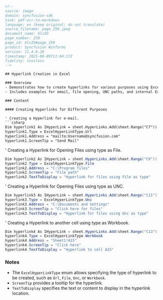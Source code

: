 ```html
<!-- 
source: image
domain: syncfusion-sdk
task: pdf-ocr-to-markdown
language: en (keep original; do not translate)
source_filename: page_250.jpeg
document_name: XlsIO
page_number: 250
page_id: XlsIO#page_250
product: Syncfusion Winforms
version: 11.4.0.26
timestamp: 2025-08-09T11:04:17Z
fidelity: lossless
-->

## Hyperlink Creation in Excel

### Overview
- Demonstrates how to create hyperlinks for various purposes using Excel Hyperlink Objects.
- Includes examples for email, file opening, UNC paths, and internal Excel cell navigation.

### Content

#### Creating Hyperlinks for Different Purposes

' Creating a Hyperlink for e-mail.
```csharp
Dim hyperlink1 As IHyperLink = sheet.HyperLinks.Add(sheet.Range("C7"))
hyperlink1.Type = ExcelHyperLinkType.Url
hyperlink1.Address = "mailto:Username@syncfusion.com"
hyperlink1.ScreenTip = "Send Mail"
```

' Creating a Hyperlink for Opening Files using type as File.
```csharp
Dim hyperlink2 As IHyperLink = sheet.HyperLinks.Add(sheet.Range("C9"))
hyperlink2.Type = ExcelHyperLinkType.File
hyperlink2.Address = "C:\Program files"
hyperlink2.ScreenTip = "File path"
hyperlink2.TextToDisplay = "Hyperlink for files using File as type"
```

' Creating a Hyperlink for Opening Files using type as UNC.
```csharp
Dim hyperlink3 As IHyperLink = sheet.HyperLinks.Add(sheet.Range("C11"))
hyperlink3.Type = ExcelHyperLinkType.Unc
hyperlink3.Address = "C:\Documents and Settings"
hyperlink3.ScreenTip = "Click here for files"
hyperlink3.TextToDisplay = "Hyperlink for files using Unc as type"
```

' Creating a Hyperlink to another cell using type as Workbook.
```csharp
Dim hyperlink4 As IHyperLink = sheet.HyperLinks.Add(sheet.Range("C13"))
hyperlink4.Type = ExcelHyperLinkType.Workbook
hyperlink4.Address = "Sheet1!A15"
hyperlink4.ScreenTip = "Click here"
hyperlink4.TextToDisplay = "Hyperlink to cell A15"
```

### Notes
- The `ExcelHyperLinkType` enum allows specifying the type of hyperlink to be created, such as `Url`, `File`, `Unc`, or `Workbook`.
- `ScreenTip` provides a tooltip for the hyperlink.
- `TextToDisplay` specifies the text or content to display in the hyperlink location.

<!-- tags: [Syncfusion, Excel, Hyperlink, User Guide, Control, API] keywords: [Hyperlink, ExcelHyperLinkType, ScreenTip, TextToDisplay] -->
``` 
